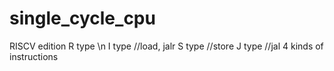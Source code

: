 # single_cycle_cpu
RISCV edition
R type \n
I type //load, jalr
S type //store
J type //jal
4 kinds of instructions

